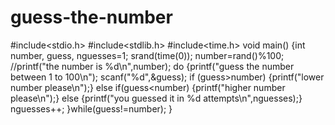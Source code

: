 # guess-the-number
#include<stdio.h>
#include<stdlib.h>
#include<time.h>
void main()
{int number, guess, nguesses=1;
srand(time(0));
number=rand()%100;
//printf("the number is %d\n",number);
do 
{printf("guess the number between 1 to 100\n");
scanf("%d",&guess);
if
(guess>number)
{printf("lower number please\n");}
else if(guess<number)
{printf("higher number please\n");}
else
{printf("you guessed it in %d attempts\n",nguesses);}
nguesses++;
}while(guess!=number);
}

